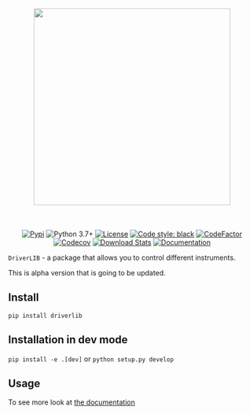 <h1 align="center"> 
<img src="docs/images/driverlib-logo.png" width="400">
</h1><br>

<div align="center">

[![Pypi](https://img.shields.io/pypi/v/driverlib.svg)](https://pypi.org/project/driverlib/)
![Python 3.7+](https://img.shields.io/badge/python-3.7%2B-blue)
[![License](https://img.shields.io/badge/license-MIT-green)](./LICENSE)
[![Code style: black](https://img.shields.io/badge/code%20style-black-000000.svg)](https://github.com/psf/black)
[![CodeFactor](https://www.codefactor.io/repository/github/kyrylo-gr/driverlib/badge/main)](https://www.codefactor.io/repository/github/kyrylo-gr/driverlib/overview/main)
[![Codecov](https://codecov.io/gh/kyrylo-gr/driverlib/graph/badge.svg?token=5U0FU9XNID)](https://codecov.io/gh/kyrylo-gr/driverlib)
[![Download Stats](https://img.shields.io/pypi/dm/driverlib)](https://pypistats.org/packages/driverlib)
[![Documentation](https://img.shields.io/badge/docs-blue)](https://kyrylo-gr.github.io/driverlib/)

</div>

`DriverLIB` - a package that allows you to control different instruments.

This is alpha version that is going to be updated.

## Install

`pip install driverlib`

## Installation in dev mode

`pip install -e .[dev]` or `python setup.py develop`

## Usage

To see more look at [the documentation](https://kyrylo-gr.github.io/driverlib/)
